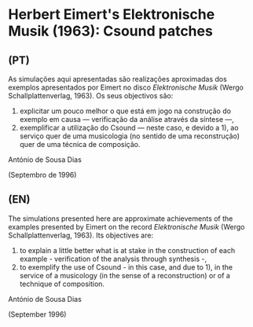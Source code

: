 # Herbert Eimert's Elektronische Musik (1963): Csound patches

## (PT)

As simulações aqui apresentadas são realizações aproximadas dos exemplos apresentados por Eimert no disco _Elektronische Musik_ (Wergo Schallplattenverlag, 1963). Os seus objectivos são:
1) explicitar um pouco melhor o que está em jogo na construção do exemplo em causa — verificação da análise através da síntese —,
2) exemplificar a utilização do Csound — neste caso, e devido a 1), ao serviço quer de uma musicologia (no sentido de uma reconstrução) quer de uma técnica de composição.

António de Sousa Dias

(Septembro de 1996)



## (EN)

The simulations presented here are approximate achievements of the examples presented by Eimert on the record _Elektronische Musik_ (Wergo Schallplattenverlag, 1963). Its objectives are:
1) to explain a little better what is at stake in the construction of each example - verification of the analysis through synthesis -,
2) to exemplify the use of Csound - in this case, and due to 1), in the service of a musicology (in the sense of a reconstruction) or of a technique of composition.

António de Sousa Dias

(September 1996)
